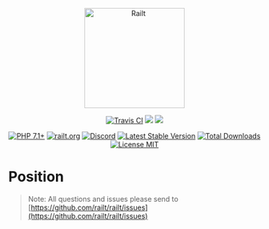 <p align="center">
    <img src="https://railt.org/images/logo-dark.svg" width="200" alt="Railt" />
</p>
<p align="center">
    <a href="https://travis-ci.org/railt/position"><img src="https://travis-ci.org/railt/position.svg?branch=1.4.x" alt="Travis CI" /></a>
    <a href="https://codeclimate.com/github/railt/position/test_coverage"><img src="https://api.codeclimate.com/v1/badges/e9a7df0e02d46aded5b3/test_coverage" /></a>
    <a href="https://codeclimate.com/github/railt/position/maintainability"><img src="https://api.codeclimate.com/v1/badges/e9a7df0e02d46aded5b3/maintainability" /></a>
</p>
<p align="center">
    <a href="https://packagist.org/packages/railt/position"><img src="https://img.shields.io/badge/PHP-7.1+-6f4ca5.svg" alt="PHP 7.1+"></a>
    <a href="https://railt.org"><img src="https://img.shields.io/badge/official-site-6f4ca5.svg" alt="railt.org"></a>
    <a href="https://discord.gg/ND7SpD4"><img src="https://img.shields.io/badge/discord-chat-6f4ca5.svg" alt="Discord"></a>
    <a href="https://packagist.org/packages/railt/position"><img src="https://poser.pugx.org/railt/position/version" alt="Latest Stable Version"></a>
    <a href="https://packagist.org/packages/railt/position"><img src="https://poser.pugx.org/railt/position/downloads" alt="Total Downloads"></a>
    <a href="https://raw.githubusercontent.com/railt/position/1.4.x/LICENSE.md"><img src="https://poser.pugx.org/railt/position/license" alt="License MIT"></a>
</p>

# Position

> Note: All questions and issues please send 
to [https://github.com/railt/railt/issues](https://github.com/railt/railt/issues)

